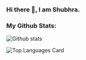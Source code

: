 ### Hi there 👋, I am Shubhra.

<!--
**shubhrabiswal/shubhrabiswal** is a ✨ _special_ ✨ repository because its `README.md` (this file) appears on your GitHub profile.

Here are some ideas to get you started:

- 🔭 I’m currently working on ...
- 🌱 I’m currently learning ...
- 👯 I’m looking to collaborate on ...
- 🤔 I’m looking for help with ...
- 💬 Ask me about ...
- 📫 How to reach me: ...
- 😄 Pronouns: ...
- ⚡ Fun fact: ...
-->
### My Github Stats:


![Github stats](https://github-readme-stats.vercel.app/api?username=shubhrabiswal&theme=vue-dark&show_icons=true&count_private=true)

![Top Languages Card](https://github-readme-stats.vercel.app/api/top-langs/?username=shubhrabiswal&layout=compact)

<!--
[![Repo name](https://github-readme-stats.vercel.app/api/pin/?username=shubhrabiswal&repo=python_cd&show_owner=true)](https://github.com/shubhrabiswal/python_cd) -->

